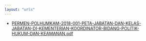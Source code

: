 ```yaml
---
layout: "urls"
---
```

* [PERMEN-POLHUMKAM-2018-001-PETA-JABATAN-DAN-KELAS-JABATAN-DI-KEMENTERIAN-KOORDINATOR-BIDANG-POLITIK-HUKUM-DAN-KEAMANAN.pdf](PERMEN-POLHUMKAM-2018-001-PETA-JABATAN-DAN-KELAS-JABATAN-DI-KEMENTERIAN-KOORDINATOR-BIDANG-POLITIK-HUKUM-DAN-KEAMANAN.pdf)
